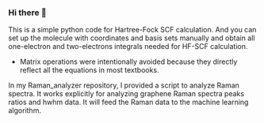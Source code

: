 ### Hi there 👋
This is a simple python code for Hartree-Fock SCF calculation. And you can set up the molecule with coordinates and basis sets manually and obtain all one-electron and two-electrons integrals needed for HF-SCF calculation.
- Matrix operations were intentionally avoided because they directly reflect all the equations in most textbooks. 

In my Raman_analyzer repository, I provided a script to analyze Raman spectra. It works explicitly for analyzing graphene Raman spectra peaks ratios and hwhm data. It will feed the Raman data to the machine learning algorithm.



